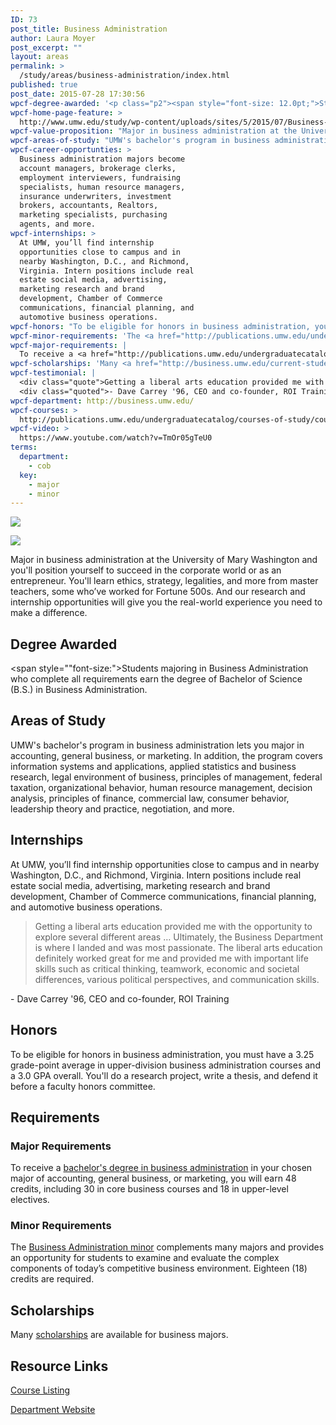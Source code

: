 ```yaml
---
ID: 73
post_title: Business Administration
author: Laura Moyer
post_excerpt: ""
layout: areas
permalink: >
  /study/areas/business-administration/index.html
published: true
post_date: 2015-07-28 17:30:56
wpcf-degree-awarded: '<p class="p2"><span style="font-size: 12.0pt;">Students majoring in Business Administration who complete all requirements earn the degree of Bachelor of Science (B.S.) in Business Administration.</span></p>'
wpcf-home-page-feature: >
  http://www.umw.edu/study/wp-content/uploads/sites/5/2015/07/Business-class-1e.jpg
wpcf-value-proposition: "Major in business administration at the University of Mary Washington and you'll position yourself to succeed in the corporate world or as an entrepreneur. You'll learn ethics, strategy, legalities, and more from master teachers, some who’ve worked for Fortune 500s. And our research and internship opportunities will give you the real-world experience you need to make a difference."
wpcf-areas-of-study: "UMW's bachelor's program in business administration lets you major in accounting, general business, or marketing. In addition, the program covers information systems and applications, applied statistics and business research, legal environment of business, principles of management, federal taxation, organizational behavior, human resource management, decision analysis, principles of finance, commercial law, consumer behavior, leadership theory and practice, negotiation, and more."
wpcf-career-opportunties: >
  Business administration majors become
  account managers, brokerage clerks,
  employment interviewers, fundraising
  specialists, human resource managers,
  insurance underwriters, investment
  brokers, accountants, Realtors,
  marketing specialists, purchasing
  agents, and more.
wpcf-internships: >
  At UMW, you’ll find internship
  opportunities close to campus and in
  nearby Washington, D.C., and Richmond,
  Virginia. Intern positions include real
  estate social media, advertising,
  marketing research and brand
  development, Chamber of Commerce
  communications, financial planning, and
  automotive business operations.
wpcf-honors: "To be eligible for honors in business administration, you must have a 3.25 grade-point average in upper-division business administration courses and a 3.0 GPA overall. You'll do a research project, write a thesis, and defend it before a faculty honors committee."
wpcf-minor-requirements: 'The <a href="http://publications.umw.edu/undergraduatecatalog/courses-of-study/minors/buad/">Business Administration minor</a> complements many majors and provides an opportunity for students to examine and evaluate the complex components of today’s competitive business environment. Eighteen (18) credits are required.'
wpcf-major-requirements: |
  To receive a <a href="http://publications.umw.edu/undergraduatecatalog/courses-of-study/majors/buad/">bachelor's degree in business administration</a> in your chosen major of accounting, general business, or marketing, you will earn 48 credits, including 30 in core business courses and 18 in upper-level electives.
wpcf-scholarships: 'Many <a href="http://business.umw.edu/current-students/undergraduate-scholarships/">scholarships</a> are available for business majors.'
wpcf-testimonial: |
  <div class="quote">Getting a liberal arts education provided me with the opportunity to explore several different areas … Ultimately, the Business Department is where I landed and was most passionate. The liberal arts education definitely worked great for me and provided me with important life skills such as critical thinking, teamwork, economic and societal differences, various political perspectives, and communication skills.</div>
  <div class="quoted">- Dave Carrey '96, CEO and co-founder, ROI Training</div>
wpcf-department: http://business.umw.edu/
wpcf-courses: >
  http://publications.umw.edu/undergraduatecatalog/courses-of-study/course-descriptions/buad/
wpcf-video: >
  https://www.youtube.com/watch?v=TmOr05gTeU0
terms:
  department:
    - cob
  key:
    - major
    - minor
---
```


<!-- Types Custom Fields: -->
[![](http://www.umw.edu/study/wp-content/uploads/sites/5/2015/07/Business-class-1e.jpg)](http://www.umw.edu/study/wp-content/uploads/sites/5/2015/07/Business-class-1e.jpg)
<!-- End home-page-feature -->

<!-- video -->
[![](https://i.ytimg.com/vi/TmOr05gTeU0/hqdefault.jpg)](https://www.youtube.com/watch?v=TmOr05gTeU0)
<!-- End video -->

<!-- value-proposition -->
Major in business administration at the University of Mary Washington and you\'ll position yourself to succeed in the corporate world or as an entrepreneur. You\'ll learn ethics, strategy, legalities, and more from master teachers, some who’ve worked for Fortune 500s. And our research and internship opportunities will give you the real-world experience you need to make a difference.
<!-- End value-proposition -->

<!-- degree-awarded -->
## Degree Awarded
<span style=""font-size:">Students majoring in Business Administration who complete all requirements earn the degree of Bachelor of Science (B.S.) in Business Administration.</span>
<!-- End degree-awarded -->
<!-- areas-of-study -->
## Areas of Study
UMW\'s bachelor\'s program in business administration lets you major in accounting, general business, or marketing. In addition, the program covers information systems and applications, applied statistics and business research, legal environment of business, principles of management, federal taxation, organizational behavior, human resource management, decision analysis, principles of finance, commercial law, consumer behavior, leadership theory and practice, negotiation, and more.
<!-- End areas-of-study -->

<!-- internships -->
## Internships
At UMW, you’ll find internship opportunities close to campus and in nearby Washington, D.C., and Richmond, Virginia. Intern positions include real estate social media, advertising, marketing research and brand development, Chamber of Commerce communications, financial planning, and automotive business operations.
<!-- End internships -->

<!-- testimonial -->
> <div class="quote">Getting a liberal arts education provided me with the opportunity to explore several different areas … Ultimately, the Business Department is where I landed and was most passionate. The liberal arts education definitely worked great for me and provided me with important life skills such as critical thinking, teamwork, economic and societal differences, various political perspectives, and communication skills.</div>
<div class="quoted">- Dave Carrey '96, CEO and co-founder, ROI Training</div>
<!-- End testimonial -->

<!-- honors -->
## Honors
To be eligible for honors in business administration, you must have a 3.25 grade-point average in upper-division business administration courses and a 3.0 GPA overall. You\'ll do a research project, write a thesis, and defend it before a faculty honors committee.
<!-- End honors -->

<!-- requirements -->
## Requirements

<!-- major-requirements -->
### Major Requirements
To receive a [bachelor\'s degree in business administration]("http://publications.umw.edu/undergraduatecatalog/courses-of-study/majors/buad/") in your chosen major of accounting, general business, or marketing, you will earn 48 credits, including 30 in core business courses and 18 in upper-level electives.
<!-- End major-requirements -->

<!-- minor-requirements -->
### Minor Requirements
The [Business Administration minor]("http://publications.umw.edu/undergraduatecatalog/courses-of-study/minors/buad/") complements many majors and provides an opportunity for students to examine and evaluate the complex components of today’s competitive business environment. Eighteen (18) credits are required.
<!-- End minor-requirements -->

<!-- End requirements -->

<!-- scholarships -->
## Scholarships
Many [scholarships]("http://business.umw.edu/current-students/undergraduate-scholarships/") are available for business majors.
<!-- End scholarships -->

<!-- resource-links -->
## Resource Links

<!-- courses -->
[Course Listing](http://publications.umw.edu/undergraduatecatalog/courses-of-study/course-descriptions/buad/)

<!-- End courses -->


<!-- department -->
[Department Website](http://business.umw.edu/)

<!-- End department -->

<!-- End resource-links -->

<!-- End Types Custom Fields -->